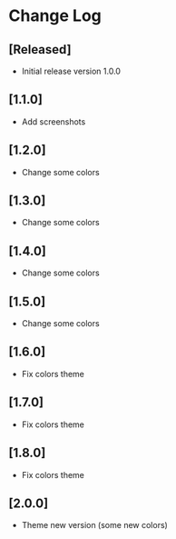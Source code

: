 # Change Log

## [Released]
- Initial release version 1.0.0

## [1.1.0]
- Add screenshots

## [1.2.0]
- Change some colors

## [1.3.0]
- Change some colors

## [1.4.0]
- Change some colors

## [1.5.0]
- Change some colors

## [1.6.0]
- Fix colors theme

## [1.7.0]
- Fix colors theme

## [1.8.0]
- Fix colors theme

## [2.0.0]
- Theme new version (some new colors)